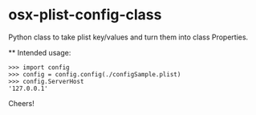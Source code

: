 # osx-plist-config-class
Python class to take plist key/values and turn them into class Properties.

** 
Intended usage:

	>>> import config
	>>> config = config.config(./configSample.plist)
	>>> config.ServerHost
	'127.0.0.1'



Cheers!
